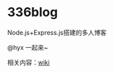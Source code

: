 # 336blog
Node.js+Express.js搭建的多人博客

@hyx 一起来~

相关内容：[wiki](https://github.com/xiaoqqchen/336blog/wiki/blog%E6%90%AD%E5%BB%BA%E5%AD%A6%E4%B9%A0%E7%AC%94%E8%AE%B0)
